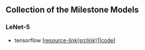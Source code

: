 
## **Collection of the Milestone Models**

### LeNet-5
- tensorflow [[resource-link(srclink)1]()|[code]()]
